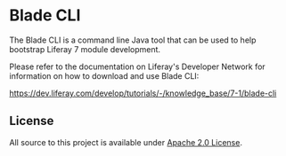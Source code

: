# Blade CLI

The Blade CLI is a command line Java tool that can be used to help bootstrap
Liferay 7 module development.

Please refer to the documentation on Liferay's Developer Network for information
on how to download and use Blade CLI:

https://dev.liferay.com/develop/tutorials/-/knowledge_base/7-1/blade-cli

## License

All source to this project is available under
[Apache 2.0 License](/LICENSE.txt).